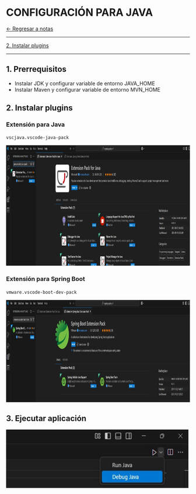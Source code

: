 # CONFIGURACIÓN PARA JAVA

[← Regresar a notas](../../README.md) <br>

---
[2. Instalar plugins](#2-instalar-plugins) <br>

---

## 1. Prerrequisitos
- Instalar JDK y configurar variable de entorno JAVA_HOME
- Instalar Maven y configurar variable de entorno MVN_HOME

## 2. Instalar plugins

### Extensión para Java
`vscjava.vscode-java-pack`

<img src="resources/extension-pack-for-java.jpg" width="1000" height="330">

### Extensión para Spring Boot
`vmware.vscode-boot-dev-pack`

<img src="resources/spring-boot-extension-pack.jpg" width="1000" height="280">

## 3. Ejecutar aplicación

<img src="resources/execute-application.jpg" width="500" height="160">

